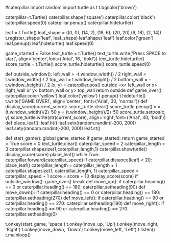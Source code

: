 #caterpillar
import random
import turtle as t
t.bgcolor('brown')

caterpillar=t.Turtle()
caterpillar.shape('square')
caterpillar.color('black')
caterpillar.speed(0)
caterpillar.penup()
caterpillar.hideturtle()

leaf = t.Turtle()
leaf_shape = ((0, 0), (14, 2), (18, 6), (20, 20),(6, 18), (2, 14))
t.register_shape('leaf', leaf_shape)
leaf.shape('leaf')
leaf.color('green')
leaf.penup()
leaf.hideturtle()
leaf.speed(0)

game_started = False
text_turtle = t.Turtle()
text_turtle.write('Press SPACE to start', align='center',font=('Arial', 16, 'bold'))
text_turtle.hideturtle()
score_turtle = t.Turtle()
score_turtle.hideturtle()
score_turtle.speed(0)

def outside_window():
    left_wall = -t.window_width() / 2
    right_wall = t.window_width() / 2
    top_wall = t.window_height() / 2
    bottom_wall = -t.window_height() / 2
    (x, y) = caterpillar.pos()
    outside =x< left_wall or x> right_wall or y< bottom_wall or y> top_wall
    return outside
def game_over():
    caterpillar.color('yellow')
    leaf.color('yellow')
    t.penup()
    t.hideturtle()
    t.write('GAME OVER!', align='center', font=('Arial', 30, 'normal'))
def display_score(current_score):
    score_turtle.clear()
    score_turtle.penup()
    x = (t.window_width()/2)-50
    y = (t.window_height()/2)-50
    score_turtle.setpos(x, y)
    score_turtle.write(str(current_score), align='right',font=('Arial', 40, 'bold'))
def place_leaf():
    leaf.ht()
    leaf.setx(random.randint(-200, 200)) 
    leaf.sety(random.randint(-200, 200))
    leaf.st()

def start_game():
    global game_started
    if game_started:
        return
    game_started = True
    score = 0
    text_turtle.clear()
    caterpillar_speed = 2
    caterpillar_length = 3
    caterpillar.shapesize(1,caterpillar_length,1)
    caterpillar.showturtle()
    display_score(score)
    place_leaf()
    while True:
        caterpillar.forward(caterpillar_speed)
        if caterpillar.distance(leaf) < 20:
            place_leaf()
            caterpillar_length = caterpillar_length + 1
            caterpillar.shapesize(1, caterpillar_length, 1)
            caterpillar_speed = caterpillar_speed + 1
            score = score + 10
            display_score(score)
        if outside_window(): 
            game_over()
            break
def move_up():
    if caterpillar.heading() == 0 or caterpillar.heading() == 180:
        caterpillar.setheading(90)
def move_down():
    if caterpillar.heading() == 0 or caterpillar.heading() == 180:
        caterpillar.setheading(270) 
def move_left():
    if caterpillar.heading() == 90 or caterpillar.heading() == 270:
        caterpillar.setheading(180)
def move_right():
    if caterpillar.heading() == 90 or caterpillar.heading() == 270:
        caterpillar.setheading(0)
        
t.onkey(start_game, 'space')
t.onkey(move_up, 'Up') 
t.onkey(move_right, 'Right')
t.onkey(move_down, 'Down')
t.onkey(move_left, 'Left')
t.listen()
t.mainloop()
